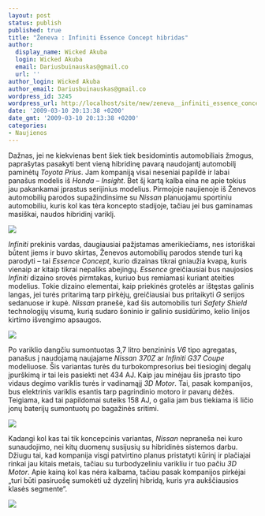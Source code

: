 ```yaml
---
layout: post
status: publish
published: true
title: "Ženeva : Infiniti Essence Concept hibridas"
author:
  display_name: Wicked Akuba
  login: Wicked Akuba
  email: Dariusbuinauskas@gmail.co
  url: ''
author_login: Wicked Akuba
author_email: Dariusbuinauskas@gmail.co
wordpress_id: 3245
wordpress_url: http://localhost/site/new/zeneva__infiniti_essence_concept_hibridas/
date: '2009-03-10 20:13:38 +0200'
date_gmt: '2009-03-10 20:13:38 +0200'
categories:
- Naujienos
---
```

<p>Dažnas, jei ne kiekvienas bent šiek tiek besidomintis automobiliais žmogus, paprašytas pasakyti bent vieną hibridinę pavarą naudojantį automobilį paminėtų <i>Toyota Prius</i>. Jam kompaniją visai neseniai papildė ir labai panašus modelis iš <i>Honda – Insight</i>. Bet šį kartą kalba eina ne apie tokius jau pakankamai įprastus serijinius modelius. Pirmojoje naujienoje iš Ženevos automobilių parodos supažindinsime su <i>Nissan</i> planuojamu sportiniu automobiliu, kuris kol kas tėra koncepto stadijoje, tačiau jei bus gaminamas masiškai, naudos hibridinį variklį.</p>
<p><img src="http://akuba.technews.lt/essence_1.jpg" /></p>
<p><i>Infiniti</i> prekinis vardas, daugiausiai pažįstamas amerikiečiams, nes istoriškai būtent jiems ir buvo skirtas, Ženevos automobilių parodos stende turi ką parodyti – tai <i>Essence Concept</i>, kurio dizainas tikrai gniaužia kvapą, kuris vienaip ar kitaip tikrai nepaliks abejingų. <i>Essence</i> greičiausiai bus naujosios <i>Infiniti</i> dizaino srovės pirmtakas, kuriuo bus remiamasi kuriant ateities modelius. Tokie dizaino elementai, kaip priekinės grotelės ar ištęstas galinis langas, jei turės pritarimą tarp pirkėjų, greičiausiai bus pritaikyti <i>G</i> serijos sedanuose ir kupė. <i>Nissan </i>pranešė, kad šis automobilis turi <i>Safety Shield</i> technologijų visumą, kurią sudaro šoninio ir galinio susidūrimo, kelio linijos kirtimo išvengimo apsaugos. </p>
<p><img src="http://akuba.technews.lt/essence_2.jpg" /></p>
<p>Po variklio dangčiu sumontuotas 3,7 litro benzininis <i>V6</i> tipo agregatas, panašus į naudojamą naujajame <i>Nissan 370Z</i> ar <i>Infiniti G37 Coupe</i> modeliuose. Šis variantas turės du turbokompresorius bei tiesioginį degalų įpurškimą ir tai leis pasiekti net 434 AJ. Kaip jau minėjau šis įprasto tipo vidaus degimo variklis turės ir vadinamąjį <i>3D Motor</i>. Tai, pasak kompanijos, bus elektrinis variklis esantis tarp pagrindinio motoro ir pavarų dėžės. Teigiama, kad tai papildomai suteiks 158 AJ, o galia jam bus tiekiama iš ličio jonų baterijų sumontuotų po bagažinės sritimi. </p>
<p><img src="http://akuba.technews.lt/essence_3.jpg" /></p>
<p>Kadangi kol kas tai tik koncepcinis variantas, <i>Nissan</i> nepraneša nei kuro sunaudojimo, nei kitų duomenų susijusių su hibridinės sistemos darbu. Džiugu tai, kad kompanija visgi patvirtino planus pristatyti kūrinį ir plačiajai rinkai jau kitais metais, tačiau su turbodyzeliniu varikliu ir tuo pačiu <i>3D Motor</i>. Apie kainą kol kas nėra kalbama, tačiau pasak kompanijos pirkėjai „turi būti pasiruošę sumokėti už dyzelinį hibridą, kuris yra aukščiausios klasės segmente“.</p>
<p><img src="http://akuba.technews.lt/essence_4.jpg" /></p>
